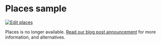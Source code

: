 # Places sample

[![Edit places](https://codesandbox.io/static/img/play-codesandbox.svg)](https://codesandbox.io/s/github/algolia/doc-code-samples/tree/master/react-instantsearch/places)

Places is no longer available. [Read our blog post announcement](https://www.algolia.com/blog/product/sunsetting-our-places-feature/) for more information, and alternatives.
